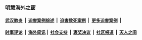 
### 明慧海外之窗

####  [武汉肺炎](indexes/365.md?t=01032100) &nbsp;|&nbsp;  [迫害案例综述](indexes/328.md?t=01032100) &nbsp;|&nbsp; [迫害致死案例](indexes/277.md?t=01032100)  &nbsp;|&nbsp; [更多迫害案例](indexes/81.md?t=01032100)  &nbsp;|&nbsp; 
####  [时事评论](indexes/251.md?t=01032100) &nbsp;|&nbsp; [海外简讯](indexes/245.md?t=01032100)&nbsp;|&nbsp;  [社会支持](indexes/140.md?t=01032100) &nbsp;|&nbsp; [褒奖决议](indexes/282.md?t=01032100) &nbsp;|&nbsp; [社区报道](indexes/91.md?t=01032100)  &nbsp;|&nbsp; [天人之间](indexes/78.md?t=01032100) 

